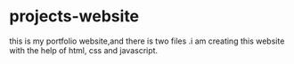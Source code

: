 # projects-website
this is my portfolio website,and there is two files .i am creating this website with the help of html, css and javascript.
